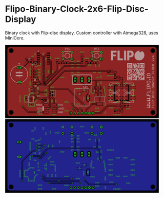 # Flipo-Binary-Clock-2x6-Flip-Disc-Display
Binary clock with Flip-disc display. Custom controller with Atmega328, uses MiniCore.

<img src="https://github.com/marcinsaj/Flipo-Binary-Clock-2x6-Flip-Disc-Display/blob/main/extras/top-binary-clock-2x6-flip-disc-display-pcb.png">
<img src="https://github.com/marcinsaj/Flipo-Binary-Clock-2x6-Flip-Disc-Display/blob/main/extras/bottom-binary-clock-2x6-flip-disc-display-pcb.png">
